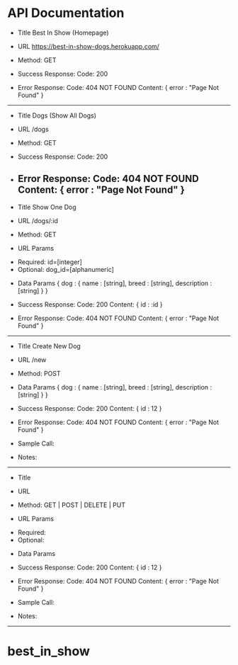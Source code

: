 # API Documentation

* Title
  Best In Show (Homepage)

* URL
  https://best-in-show-dogs.herokuapp.com/

* Method:
  GET

* Success Response:
  Code: 200

* Error Response:
  Code: 404 NOT FOUND
  Content: { error : "Page Not Found" }
--------------------------------------------------------------------------------

* Title
  Dogs (Show All Dogs)

* URL
  /dogs

* Method:
  GET

* Success Response:
  Code: 200

* Error Response:
  Code: 404 NOT FOUND
  Content: { error : "Page Not Found" }
  --------------------------------------------------------------------------------

* Title
  Show One Dog

* URL
  /dogs/:id

* Method:
  GET

* URL Params
- Required: id=[integer]
- Optional: dog_id=[alphanumeric]

* Data Params
{
dog : {
  name : [string],
  breed : [string],
  description : [string]
  }
}

* Success Response:
  Code: 200
  Content: { id : :id }

* Error Response:
  Code: 404 NOT FOUND
  Content: { error : "Page Not Found" }
--------------------------------------------------------------------------------

* Title
  Create New Dog

* URL
  /new

* Method:
  POST

* Data Params
  {
  dog : {
    name : [string],
    breed : [string],
    description : [string]
    }
  }

* Success Response:
  Code: 200
  Content: { id : 12 }

* Error Response:
  Code: 404 NOT FOUND
  Content: { error : "Page Not Found" }

* Sample Call:

* Notes:
--------------------------------------------------------------------------------

* Title


* URL


* Method:
GET | POST | DELETE | PUT

* URL Params
- Required:
- Optional:

* Data Params


* Success Response:
  Code: 200
  Content: { id : 12 }

* Error Response:
  Code: 404 NOT FOUND
  Content: { error : "Page Not Found" }

* Sample Call:

* Notes:
--------------------------------------------------------------------------------
# best_in_show
